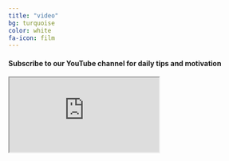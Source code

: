 ```yaml
---
title: "video"
bg: turquoise
color: white
fa-icon: film
---
```


#### Subscribe to our YouTube channel for daily tips and motivation
<div class="icontain">
  <iframe src="https://www.youtube.com/embed/videoseries?list=PLwkDPyoPJPReFKst9wJXqZpGGo_hp95km" allowfullscreen></iframe>
</div>
